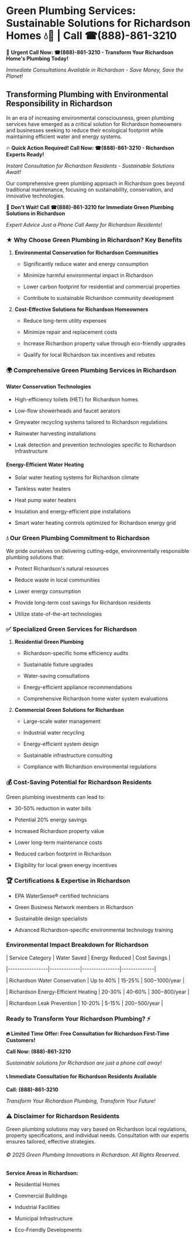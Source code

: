 # Green Plumbing Services: Sustainable Solutions for Richardson Homes 💧🌿 | Call ☎(888)-861-3210

🚨 **Urgent Call Now: ☎(888)-861-3210 - Transform Your Richardson Home's Plumbing Today!**
*Immediate Consultations Available in Richardson - Save Money, Save the Planet!*

## Transforming Plumbing with Environmental Responsibility in Richardson

In an era of increasing environmental consciousness, green plumbing services have emerged as a critical solution for Richardson homeowners and businesses seeking to reduce their ecological footprint while maintaining efficient water and energy systems. 

🔥 **Quick Action Required! Call Now: ☎(888)-861-3210 - Richardson Experts Ready!**
*Instant Consultation for Richardson Residents - Sustainable Solutions Await!*

Our comprehensive green plumbing approach in Richardson goes beyond traditional maintenance, focusing on sustainability, conservation, and innovative technologies.

🚨 **Don't Wait! Call ☎(888)-861-3210 for Immediate Green Plumbing Solutions in Richardson**
*Expert Advice Just a Phone Call Away for Richardson Residents!*

### ★ Why Choose Green Plumbing in Richardson? Key Benefits

1. **Environmental Conservation for Richardson Communities** 
   - Significantly reduce water and energy consumption
   - Minimize harmful environmental impact in Richardson
   - Lower carbon footprint for residential and commercial properties
   - Contribute to sustainable Richardson community development

2. **Cost-Effective Solutions for Richardson Homeowners** 
   - Reduce long-term utility expenses
   - Minimize repair and replacement costs
   - Increase Richardson property value through eco-friendly upgrades
   - Qualify for local Richardson tax incentives and rebates

### 🌍 Comprehensive Green Plumbing Services in Richardson

#### Water Conservation Technologies
- High-efficiency toilets (HET) for Richardson homes
- Low-flow showerheads and faucet aerators
- Greywater recycling systems tailored to Richardson regulations
- Rainwater harvesting installations
- Leak detection and prevention technologies specific to Richardson infrastructure

#### Energy-Efficient Water Heating
- Solar water heating systems for Richardson climate
- Tankless water heaters
- Heat pump water heaters
- Insulation and energy-efficient pipe installations
- Smart water heating controls optimized for Richardson energy grid

### 💧 Our Green Plumbing Commitment to Richardson

We pride ourselves on delivering cutting-edge, environmentally responsible plumbing solutions that:
- Protect Richardson's natural resources
- Reduce waste in local communities
- Lower energy consumption
- Provide long-term cost savings for Richardson residents
- Utilize state-of-the-art technologies

### ✅ Specialized Green Services for Richardson

1. **Residential Green Plumbing**
   - Richardson-specific home efficiency audits
   - Sustainable fixture upgrades
   - Water-saving consultations
   - Energy-efficient appliance recommendations
   - Comprehensive Richardson home water system evaluations

2. **Commercial Green Solutions for Richardson**
   - Large-scale water management
   - Industrial water recycling
   - Energy-efficient system design
   - Sustainable infrastructure consulting
   - Compliance with Richardson environmental regulations

### 💰 Cost-Saving Potential for Richardson Residents

Green plumbing investments can lead to:
- 30-50% reduction in water bills
- Potential 20% energy savings
- Increased Richardson property value
- Lower long-term maintenance costs
- Reduced carbon footprint in Richardson
- Eligibility for local green energy incentives

### 🏆 Certifications & Expertise in Richardson

- EPA WaterSense® certified technicians
- Green Business Network members in Richardson
- Sustainable design specialists
- Advanced Richardson-specific environmental technology training

### Environmental Impact Breakdown for Richardson

| Service Category | Water Saved | Energy Reduced | Cost Savings |
|-----------------|-------------|----------------|--------------|
| Richardson Water Conservation | Up to 40% | 15-25% | $500-$1000/year |
| Richardson Energy-Efficient Heating | 20-30% | 40-60% | $300-$800/year |
| Richardson Leak Prevention | 10-20% | 5-15% | $200-$500/year |

### Ready to Transform Your Richardson Plumbing? ⚡

**🔥 Limited Time Offer: Free Consultation for Richardson First-Time Customers!**

**Call Now: (888)-861-3210**
*Sustainable solutions for Richardson are just a phone call away!*

#### 📞 Immediate Consultation for Richardson Residents Available

**Call: (888)-861-3210**
*Transform Your Richardson Plumbing, Transform Your Future!*

### ⚠️ Disclaimer for Richardson Residents

Green plumbing solutions may vary based on Richardson local regulations, property specifications, and individual needs. Consultation with our experts ensures tailored, effective strategies.

###### © 2025 Green Plumbing Innovations in Richardson. All Rights Reserved.

**Service Areas in Richardson:** 
- Residential Homes
- Commercial Buildings
- Industrial Facilities
- Municipal Infrastructure
- Eco-Friendly Developments